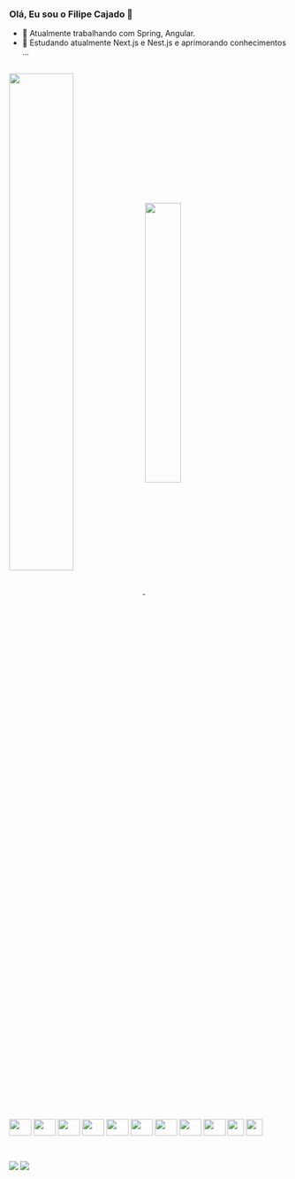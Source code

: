 ### Olá, Eu sou o Filipe Cajado 👋

- 🔭 Atualmente trabalhando com Spring, Angular.
- 🔭 Estudando atualmente Next.js e Nest.js e aprimorando conhecimentos ...

##
<div>
  <a href="https://github.com/filipecajado">
  <img  align="center" width="48%" src="https://github-readme-stats.vercel.app/api?username=filipecajado&show_icons=true&theme=radical">
  <img  align="center" width="36%" src="https://github-readme-stats.vercel.app/api/top-langs/?username=filipecajado&layout=compact&theme=radical"></a>
</div>

<div style="display: inline_block"><br>
  <img align="center" height="30" width="40" src="https://cdn.jsdelivr.net/gh/devicons/devicon/icons/angularjs/angularjs-original.svg" />
  <img align="center" height="30" width="40" src="https://cdn.jsdelivr.net/gh/devicons/devicon/icons/javascript/javascript-original.svg" />
  <img align="center" height="30" width="40" src="https://cdn.jsdelivr.net/gh/devicons/devicon/icons/typescript/typescript-original.svg" />
  <img align="center" height="30" width="40" src="https://cdn.jsdelivr.net/gh/devicons/devicon/icons/css3/css3-original.svg" />
  <img align="center" height="30" width="40" src="https://cdn.jsdelivr.net/gh/devicons/devicon/icons/html5/html5-original.svg" />
  <img align="center" height="30" width="40" src="https://cdn.jsdelivr.net/gh/devicons/devicon/icons/bootstrap/bootstrap-original.svg" /> 
  <img align="center" height="30" width="40" src="https://cdn.jsdelivr.net/gh/devicons/devicon/icons/java/java-original.svg" />
  <img align="center" height="30" width="40" src="https://cdn.jsdelivr.net/gh/devicons/devicon/icons/python/python-original.svg" />          
  <img align="center" height="30" width="40" src="https://cdn.jsdelivr.net/gh/devicons/devicon/icons/mysql/mysql-original.svg" /> 
  <img align="center" height="30" src="https://cdn.jsdelivr.net/gh/devicons/devicon/icons/oracle/oracle-original.svg" />      
  <img align="center" height="30" src="https://cdn.jsdelivr.net/gh/devicons/devicon/icons/github/github-original.svg" />
        
</div>

##
<div> <br>
  <a href="mailto:filipecajado@ucl.br" target="_blank"><img src="https://img.shields.io/badge/Gmail-D14836?style=for-the-badge&logo=gmail&logoColor=white" target="_blank"></a>
  <a href="https://www.linkedin.com/in/filipe-cajado-almeida-528569236/" target="_blank"><img src="https://img.shields.io/badge/LinkedIn-0077B5?style=for-the-badge&logo=linkedin&logoColor=white" target="_blank"></a>
</div>
  
  
